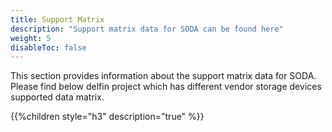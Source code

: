 ```yaml
---
title: Support Matrix
description: "Support matrix data for SODA can be found here"
weight: 5
disableToc: false
---
```


This section provides information about the support matrix data for SODA. 
Please find below delfin project which has different vendor storage devices supported data matrix.
 

{{%children style="h3" description="true" %}}
